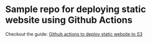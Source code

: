 # Sample repo for deploying static website using Github Actions

Checkout the guide: [Github actions to deploy static website to S3](https://johnkevinlosito.com/devops/deploy-static-site-2-s3-gh-actions)
